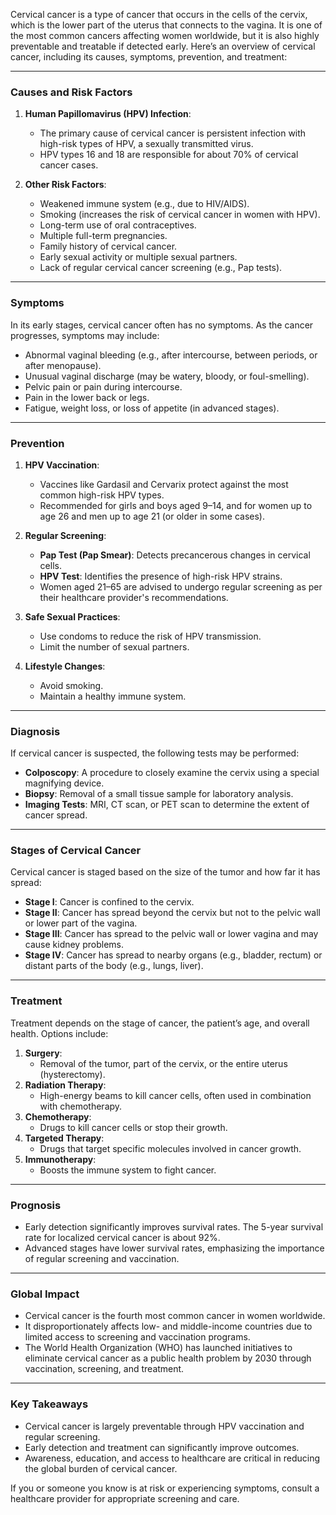 Cervical cancer is a type of cancer that occurs in the cells of the cervix, which is the lower part of the uterus that connects to the vagina. It is one of the most common cancers affecting women worldwide, but it is also highly preventable and treatable if detected early. Here’s an overview of cervical cancer, including its causes, symptoms, prevention, and treatment:

---

### **Causes and Risk Factors**
1. **Human Papillomavirus (HPV) Infection**:
   - The primary cause of cervical cancer is persistent infection with high-risk types of HPV, a sexually transmitted virus.
   - HPV types 16 and 18 are responsible for about 70% of cervical cancer cases.

2. **Other Risk Factors**:
   - Weakened immune system (e.g., due to HIV/AIDS).
   - Smoking (increases the risk of cervical cancer in women with HPV).
   - Long-term use of oral contraceptives.
   - Multiple full-term pregnancies.
   - Family history of cervical cancer.
   - Early sexual activity or multiple sexual partners.
   - Lack of regular cervical cancer screening (e.g., Pap tests).

---

### **Symptoms**
In its early stages, cervical cancer often has no symptoms. As the cancer progresses, symptoms may include:
- Abnormal vaginal bleeding (e.g., after intercourse, between periods, or after menopause).
- Unusual vaginal discharge (may be watery, bloody, or foul-smelling).
- Pelvic pain or pain during intercourse.
- Pain in the lower back or legs.
- Fatigue, weight loss, or loss of appetite (in advanced stages).

---

### **Prevention**
1. **HPV Vaccination**:
   - Vaccines like Gardasil and Cervarix protect against the most common high-risk HPV types.
   - Recommended for girls and boys aged 9–14, and for women up to age 26 and men up to age 21 (or older in some cases).

2. **Regular Screening**:
   - **Pap Test (Pap Smear)**: Detects precancerous changes in cervical cells.
   - **HPV Test**: Identifies the presence of high-risk HPV strains.
   - Women aged 21–65 are advised to undergo regular screening as per their healthcare provider's recommendations.

3. **Safe Sexual Practices**:
   - Use condoms to reduce the risk of HPV transmission.
   - Limit the number of sexual partners.

4. **Lifestyle Changes**:
   - Avoid smoking.
   - Maintain a healthy immune system.

---

### **Diagnosis**
If cervical cancer is suspected, the following tests may be performed:
- **Colposcopy**: A procedure to closely examine the cervix using a special magnifying device.
- **Biopsy**: Removal of a small tissue sample for laboratory analysis.
- **Imaging Tests**: MRI, CT scan, or PET scan to determine the extent of cancer spread.

---

### **Stages of Cervical Cancer**
Cervical cancer is staged based on the size of the tumor and how far it has spread:
- **Stage I**: Cancer is confined to the cervix.
- **Stage II**: Cancer has spread beyond the cervix but not to the pelvic wall or lower part of the vagina.
- **Stage III**: Cancer has spread to the pelvic wall or lower vagina and may cause kidney problems.
- **Stage IV**: Cancer has spread to nearby organs (e.g., bladder, rectum) or distant parts of the body (e.g., lungs, liver).

---

### **Treatment**
Treatment depends on the stage of cancer, the patient’s age, and overall health. Options include:
1. **Surgery**:
   - Removal of the tumor, part of the cervix, or the entire uterus (hysterectomy).
2. **Radiation Therapy**:
   - High-energy beams to kill cancer cells, often used in combination with chemotherapy.
3. **Chemotherapy**:
   - Drugs to kill cancer cells or stop their growth.
4. **Targeted Therapy**:
   - Drugs that target specific molecules involved in cancer growth.
5. **Immunotherapy**:
   - Boosts the immune system to fight cancer.

---

### **Prognosis**
- Early detection significantly improves survival rates. The 5-year survival rate for localized cervical cancer is about 92%.
- Advanced stages have lower survival rates, emphasizing the importance of regular screening and vaccination.

---

### **Global Impact**
- Cervical cancer is the fourth most common cancer in women worldwide.
- It disproportionately affects low- and middle-income countries due to limited access to screening and vaccination programs.
- The World Health Organization (WHO) has launched initiatives to eliminate cervical cancer as a public health problem by 2030 through vaccination, screening, and treatment.

---

### **Key Takeaways**
- Cervical cancer is largely preventable through HPV vaccination and regular screening.
- Early detection and treatment can significantly improve outcomes.
- Awareness, education, and access to healthcare are critical in reducing the global burden of cervical cancer.

If you or someone you know is at risk or experiencing symptoms, consult a healthcare provider for appropriate screening and care.
